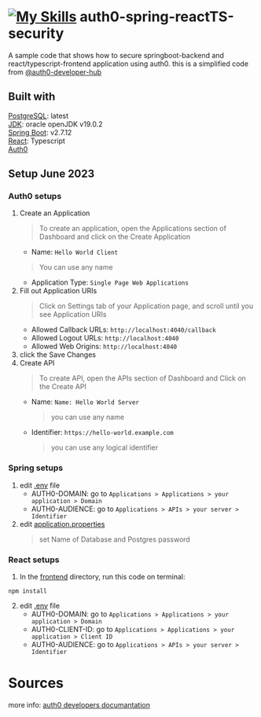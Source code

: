 # [![My Skills](https://skillicons.dev/icons?i=java,react)](https://skillicons.dev) auth0-spring-reactTS-security
A sample code that shows how to secure springboot-backend and react/typescript-frontend application using auth0.
this is a simplified code from [@auth0-developer-hub](https://github.com/auth0-developer-hub)
## Built with
[PostgreSQL](https://www.postgresql.org/): latest
<br/>
[JDK](https://www.oracle.com/java/technologies/javase/jdk19-archive-downloads.html): oracle openJDK v19.0.2
<br/>
[Spring Boot](https://spring.io/projects/spring-boot): v2.7.12
<br/>
[React](https://react.dev/): Typescript
<br/>
<a href="https://auth0.com">Auth0<a/>
## Setup June 2023
### Auth0 setups
1. Create an Application
   > To create an application, open the Applications section of Dashboard and click on the Create Application
   * Name: `Hello World Client`
   > You can use any name
   * Application Type: `Single Page Web Applications`
2. Fill out Application URIs
   > Click on Settings tab of your Application page, and scroll until you see Application URIs
   * Allowed Callback URLs: `http://localhost:4040/callback`
   * Allowed Logout URLs: `http://localhost:4040`
   * Allowed Web Origins: `http://localhost:4040`
3. click the Save Changes
4. Create API
   > To create API, open the APIs section of Dashboard and Click on the Create API
   * Name: `Name: Hello World Server`
     > you can use any name
   * Identifier: `https://hello-world.example.com`
     > you can use any logical identifier
### Spring setups
1. edit [.env](https://github.com/errixed/auth0-spring-reactTS-security/blob/main/backend/.env) file
   * AUTH0-DOMAIN: go to `Applications > Applications > your application > Domain`
   * AUTH0-AUDIENCE: go to `Applications > APIs > your server > Identifier`
2. edit [application.properties](https://github.com/errixed/auth0-spring-reactTS-security/blob/main/backend/src/main/resources/application.properties)
   > set Name of Database and Postgres password
### React setups
1. In the [frontend](https://github.com/errixed/auth0-spring-reactTS-security/tree/main/frontend) directory, run this code on terminal:
```
npm install
```
2. edit [.env](https://github.com/errixed/auth0-spring-reactTS-security/blob/main/frontend/.env) file
   * AUTH0-DOMAIN: go to `Applications > Applications > your application > Domain`
   * AUTH0-CLIENT-ID: go to `Applications > Applications > your application > Client ID`
   * AUTH0-AUDIENCE: go to `Applications > APIs > your server > Identifier`
# Sources
more info: [auth0 developers documantation](https://developer.auth0.com/resources/code-samples/full-stack/hello-world/basic-role-based-access-control/spa/react-javascript/spring-java#quick-auth-0-set-up) 
